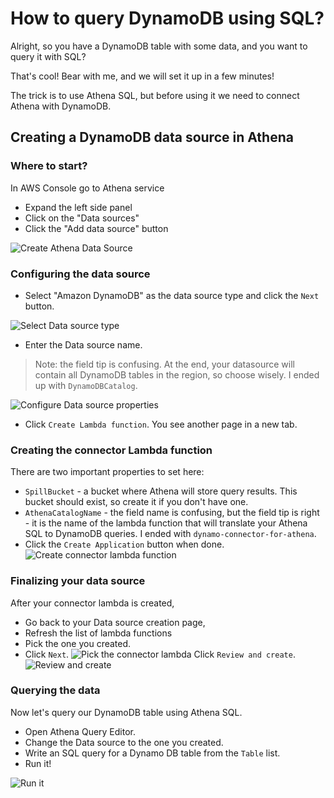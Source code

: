 # How to query DynamoDB using SQL?

Alright, so you have a DynamoDB table with some data, and you want to query it with SQL?

That's cool! Bear with me, and we will set it up in a few minutes!

The trick is to use Athena SQL, but before using it we need to connect Athena with DynamoDB.

## Creating a DynamoDB data source in Athena

### Where to start?

In AWS Console go to Athena service

* Expand the left side panel
* Click on the "Data sources"
* Click the "Add data source" button

![](https://ik.imagekit.io/wp8orxehk/differ/community/yury-prokashev-edufun-me/query_dynamo_data_with_athena._01_2IGU3fXlf.png "Create Athena Data Source")

### Configuring the data source

* Select "Amazon DynamoDB" as the data source type and click the `Next` button.

![](https://ik.imagekit.io/wp8orxehk/differ/community/yury-prokashev-edufun-me/query_dynamo_data_with_athena._02_DbYbtw7zm.png "Select Data source type")

* Enter the Data source name.

> Note: the field tip is confusing.
> At the end, your datasource will contain all DynamoDB tables in the region, so choose wisely.
> I ended up with `DynamoDBCatalog`.

![](https://ik.imagekit.io/wp8orxehk/differ/community/yury-prokashev-edufun-me/query_dynamo_data_with_athena._03_BpEHtmyx8.png "Configure Data source properties")

* Click `Create Lambda function`. You see another page in a new tab.

### Creating the connector Lambda function

There are two important properties to set here:

* `SpillBucket` - a bucket where Athena will store query results. This bucket should exist, so create it if you don't have one.
* `AthenaCatalogName` - the field name is confusing, but the field tip is right - it is the name of the lambda function that will translate your Athena SQL to DynamoDB queries. I ended with `dynamo-connector-for-athena`.
* Click the `Create Application` button when done.
  ![](https://ik.imagekit.io/wp8orxehk/differ/community/yury-prokashev-edufun-me/query_dynamo_data_with_athena._04_MoNWKSZxB.png "Create connector lambda function")

### Finalizing your data source

After your connector lambda is created,

* Go back to your Data source creation page,
* Refresh the list of lambda functions
* Pick the one you created.
* Click `Next`.
  ![](https://ik.imagekit.io/wp8orxehk/differ/community/yury-prokashev-edufun-me/query_dynamo_data_with_athena._05_rcxnv_k1J.png "Pick the connector lambda")
  Click `Review and create`.
  ![](https://ik.imagekit.io/wp8orxehk/differ/community/yury-prokashev-edufun-me/query_dynamo_data_with_athena._06_FqeIA4hRE.png "Review and create")

### Querying the data

Now let's query our DynamoDB table using Athena SQL.

* Open Athena Query Editor.
* Change the Data source to the one you created.
* Write an SQL query for a Dynamo DB table from the `Table` list.
* Run it!

![](https://ik.imagekit.io/wp8orxehk/differ/community/yury-prokashev-edufun-me/query_dynamo_data_with_athena._08_8C9MQE5yV.png "Run it")